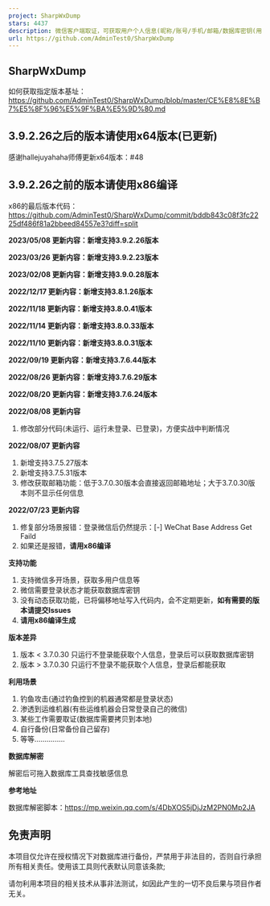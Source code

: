 ```yaml
---
project: SharpWxDump
stars: 4437
description: 微信客户端取证，可获取用户个人信息(昵称/账号/手机/邮箱/数据库密钥(用来解密聊天记录))；支持获取多用户信息，不定期更新新版本偏移，目前支持所有新版本、正式版本
url: https://github.com/AdminTest0/SharpWxDump
---
```


SharpWxDump
-----------

如何获取指定版本基址：https://github.com/AdminTest0/SharpWxDump/blob/master/CE%E8%8E%B7%E5%8F%96%E5%9F%BA%E5%9D%80.md

3.9.2.26之后的版本请使用x64版本(已更新)
--------------------------

感谢hallejuyahaha师傅更新x64版本：#48

3.9.2.26之前的版本请使用x86编译
---------------------

x86的最后版本代码：https://github.com/AdminTest0/SharpWxDump/commit/bddb843c08f3fc2225df486f81a2bbeed84557e3?diff=split

**2023/05/08 更新内容：新增支持3.9.2.26版本**

**2023/03/26 更新内容：新增支持3.9.2.23版本**

**2023/02/08 更新内容：新增支持3.9.0.28版本**

**2022/12/17 更新内容：新增支持3.8.1.26版本**

**2022/11/18 更新内容：新增支持3.8.0.41版本**

**2022/11/14 更新内容：新增支持3.8.0.33版本**

**2022/11/10 更新内容：新增支持3.8.0.31版本**

**2022/09/19 更新内容：新增支持3.7.6.44版本**

**2022/08/26 更新内容：新增支持3.7.6.29版本**

**2022/08/20 更新内容：新增支持3.7.6.24版本**

**2022/08/08 更新内容**

1.  修改部分代码(未运行、运行未登录、已登录)，方便实战中判断情况

**2022/08/07 更新内容**

1.  新增支持3.7.5.27版本
2.  新增支持3.7.5.31版本
3.  修改获取邮箱功能：低于3.7.0.30版本会直接返回邮箱地址；大于3.7.0.30版本则不显示任何信息

**2022/07/23 更新内容**

1.  修复部分场景报错：登录微信后仍然提示：\[-\] WeChat Base Address Get Faild
2.  如果还是报错，**请用x86编译**

**支持功能**

1.  支持微信多开场景，获取多用户信息等
2.  微信需要登录状态才能获取数据库密钥
3.  没有动态获取功能，已将偏移地址写入代码内，会不定期更新，**如有需要的版本请提交Issues**
4.  **请用x86编译生成**

**版本差异**

1.  版本 < 3.7.0.30 只运行不登录能获取个人信息，登录后可以获取数据库密钥
2.  版本 > 3.7.0.30 只运行不登录不能获取个人信息，登录后都能获取

**利用场景**

1.  钓鱼攻击(通过钓鱼控到的机器通常都是登录状态)
2.  渗透到运维机器(有些运维机器会日常登录自己的微信)
3.  某些工作需要取证(数据库需要拷贝到本地)
4.  自行备份(日常备份自己留存)
5.  等等...............

**数据库解密**

解密后可拖入数据库工具查找敏感信息

**参考地址**

数据库解密脚本：https://mp.weixin.qq.com/s/4DbXOS5jDjJzM2PN0Mp2JA

免责声明
----

本项目仅允许在授权情况下对数据库进行备份，严禁用于非法目的，否则自行承担所有相关责任。使用该工具则代表默认同意该条款;

请勿利用本项目的相关技术从事非法测试，如因此产生的一切不良后果与项目作者无关。
